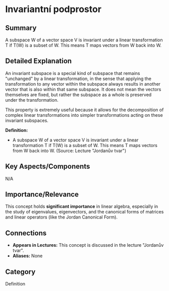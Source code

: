 # Invariantní podprostor

## Summary
A subspace W of a vector space V is invariant under a linear transformation T if T(W) is a subset of W. This means T maps vectors from W back into W.

## Detailed Explanation
An invariant subspace is a special kind of subspace that remains "unchanged" by a linear transformation, in the sense that applying the transformation to any vector within the subspace always results in another vector that is also within that same subspace. It does not mean the vectors themselves are fixed, but rather the subspace as a whole is preserved under the transformation.

This property is extremely useful because it allows for the decomposition of complex linear transformations into simpler transformations acting on these invariant subspaces.

**Definition:**
*   A subspace W of a vector space V is invariant under a linear transformation T if T(W) is a subset of W. This means T maps vectors from W back into W. (Source: Lecture "Jordanův tvar")

## Key Aspects/Components
N/A

## Importance/Relevance
This concept holds **significant importance** in linear algebra, especially in the study of eigenvalues, eigenvectors, and the canonical forms of matrices and linear operators (like the Jordan Canonical Form).

## Connections
*   **Appears in Lectures:** This concept is discussed in the lecture "Jordanův tvar".
*   **Aliases:** None

## Category
Definition